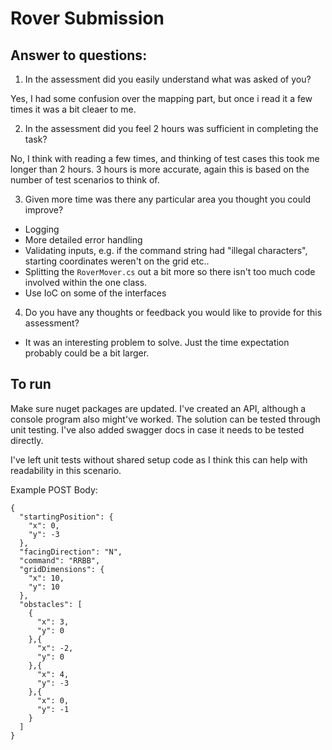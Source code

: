 # Rover Submission

## Answer to questions:

1. In the assessment did you easily understand what was asked of you?

Yes, I had some confusion over the mapping part, but once i read it a few times it was a bit cleaer to me. 

2. In the assessment did you feel 2 hours was sufficient in completing the task?

No, I think with reading a few times, and thinking of test cases this took me longer than 2 hours. 3 hours is more accurate, again this is based on the number of test scenarios to think of.

3. Given more time was there any particular area you thought you could improve?
- Logging
- More detailed error handling
- Validating inputs, e.g. if the command string had "illegal characters", starting coordinates weren't on the grid etc..
- Splitting the `RoverMover.cs` out a bit more so there isn't too much code involved within the one class.
- Use IoC on some of the interfaces

4. Do you have any thoughts or feedback you would like to provide for this
assessment?
- It was an interesting problem to solve. Just the time expectation probably could be a bit larger.

## To run

Make sure nuget packages are updated.
I've created an API, although a console program also might've worked.
The solution can be tested through unit testing. I've also added swagger docs in case it needs to be tested directly. 

I've left unit tests without shared setup code as I think this can help with readability in this scenario.

Example POST Body:
````
{
  "startingPosition": {
    "x": 0,
    "y": -3
  },
  "facingDirection": "N",
  "command": "RRBB",
  "gridDimensions": {
    "x": 10,
    "y": 10
  },
  "obstacles": [
    {
      "x": 3,
      "y": 0
    },{
      "x": -2,
      "y": 0
    },{
      "x": 4,
      "y": -3
    },{
      "x": 0,
      "y": -1
    }
  ]
}
`````